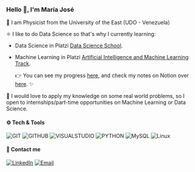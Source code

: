 <h3 align="left">Hello 👋, I'm María José</h3>

🚀 I am Physicist from the University of the East (UDO - Venezuela)

⚛️ I like to do Data Science so that's why I currently learning:
 - Data Science in Platzi [Data Science School](https://platzi.com/datos/).
 - Machine Learning in Platzi [Artificial Intelligence and Machine Learning Track](https://platzi.com/ai/).
 
   👉 You can see my progress [here](https://platzi.com/@mariajosemv/), and check my notes on Notion over [here](https://www.notion.so/mariajosemv/Class-notes-4e2a3dfe40e643ba8f148b95eb597a0b). ✨ 
   
🌟 I would love to apply my knowledge on some real world problems, so I open to internships/part-time opportunities on Machine Learning or Data Science.
 
 
<div align="left">
<h4 align="left"> ⚙️ Tech & Tools</h4>
 
 
![GIT](http://img.shields.io/badge/-Git-8787ff?style=flat&logo=git&logoColor=white)
![GITHUB](http://img.shields.io/badge/-Github-8787ff?style=flat&logo=github&logoColor=white)
![VISUALSTUDIO](http://img.shields.io/badge/-VS%20Code-8787ff?style=flat&logo=visual%20studio%20code&logoColor=white)
![PYTHON](http://img.shields.io/badge/-Python-8787ff?style=flat&logo=python&logoColor=white)
![MySQL](http://img.shields.io/badge/-MySQL-8787ff?style=flat&logo=mysql&logoColor=white)
![Linux](http://img.shields.io/badge/-Linux-8787ff?style=flat&logo=linux&logoColor=white)


<h4 align="left"> 🎈 Contact me </h4>

<a href="https://www.linkedin.com/in/mariajosemv/" target="_blank"><img alt="LinkedIn" src="https://img.shields.io/badge/-Linkedin-cc6699?logo=linkedin&logoColor=white"></a>    <a href="mailto:mariajosemvv@gmail.com" target="_blank"><img alt="Email" src="https://img.shields.io/badge/-Email-cc6699?logo=gmail&logoColor=white"></a>

